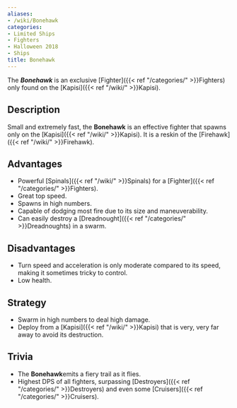 ```yaml
---
aliases:
- /wiki/Bonehawk
categories:
- Limited Ships
- Fighters
- Halloween 2018
- Ships
title: Bonehawk
---
```


The **_Bonehawk_** is an exclusive [Fighter]({{< ref "/categories/" >}}Fighters) only found on the [Kapisi]({{< ref "/wiki/" >}}Kapisi).

## Description

Small and extremely fast, the **Bonehawk** is an effective fighter that spawns only on the [Kapisi]({{< ref "/wiki/" >}}Kapisi). It is a reskin of the [Firehawk]({{< ref "/wiki/" >}}Firehawk).

## Advantages

- Powerful [Spinals]({{< ref "/wiki/" >}}Spinals) for a [Fighter]({{< ref "/categories/" >}}Fighters).
- Great top speed.
- Spawns in high numbers.
- Capable of dodging most fire due to its size and maneuverability.
- Can easily destroy a [Dreadnought]({{< ref "/categories/" >}}Dreadnoughts) in a swarm.

## Disadvantages

- Turn speed and acceleration is only moderate compared to its speed, making it sometimes tricky to control.
- Low health.

## Strategy

- Swarm in high numbers to deal high damage.
- Deploy from a [Kapisi]({{< ref "/wiki/" >}}Kapisi) that is very, very far away to avoid its destruction.

## Trivia

- The **Bonehawk**emits a fiery trail as it flies.
- Highest DPS of all fighters, surpassing [Destroyers]({{< ref "/categories/" >}}Destroyers) and even some [Cruisers]({{< ref "/categories/" >}}Cruisers).